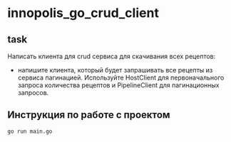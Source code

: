 # innopolis_go_crud_client

## task

Написать клиента для crud сервиса для скачивания всех рецептов:

- напишите клиента, который будет запрашивать все рецепты из сервиса пагинацией. Используйте HostClient для
  первоначального запроса количества рецептов и PipelineClient для пагинационных запросов.


## Инструкция по работе с проектом

```shell
go run main.go
```
